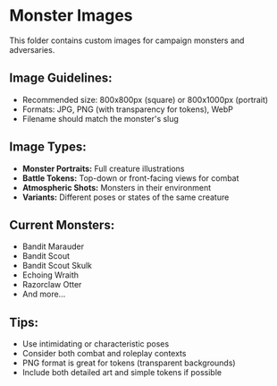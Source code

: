 # Monster Images

This folder contains custom images for campaign monsters and adversaries.

## Image Guidelines:
- Recommended size: 800x800px (square) or 800x1000px (portrait)
- Formats: JPG, PNG (with transparency for tokens), WebP
- Filename should match the monster's slug

## Image Types:
- **Monster Portraits:** Full creature illustrations
- **Battle Tokens:** Top-down or front-facing views for combat
- **Atmospheric Shots:** Monsters in their environment
- **Variants:** Different poses or states of the same creature

## Current Monsters:
- Bandit Marauder
- Bandit Scout
- Bandit Scout Skulk
- Echoing Wraith
- Razorclaw Otter
- And more...

## Tips:
- Use intimidating or characteristic poses
- Consider both combat and roleplay contexts
- PNG format is great for tokens (transparent backgrounds)
- Include both detailed art and simple tokens if possible
